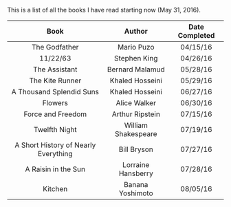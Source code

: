 This is a list of all the books I have read starting now (May 31, 2016).


| Book            | Author          | Date Completed |
|:---------------:|:---------------:|:--------------:|
| The Godfather   | Mario Puzo      | 04/15/16       |
| 11/22/63        | Stephen King    | 04/26/16       |
| The Assistant   | Bernard Malamud | 05/28/16       |
| The Kite Runner | Khaled Hosseini | 05/29/16       |
| A Thousand Splendid Suns | Khaled Hosseini | 06/27/16 |
|    Flowers      | Alice Walker    | 06/30/16       |
| Force and Freedom | Arthur Ripstein | 07/15/16 |
| Twelfth Night | William Shakespeare | 07/19/16 |
| A Short History of Nearly Everything | Bill Bryson | 07/27/16 |
| A Raisin in the Sun | Lorraine Hansberry | 07/28/16 |
| Kitchen | Banana Yoshimoto | 08/05/16 |
